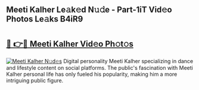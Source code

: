 ## Meeti Kalher Le𝚊k𝚎d N𝚞𝚍e - Part-1iT Vid𝚎o Photos Le𝚊ks B4iR9

# <h2><a href="http://fbccsog.evod.top/?m=Meeti+Kalher">🔗 👉🔴 Meeti Kalher Vid𝚎o Ph𝚘t𝚘s</a></h2>

[![Meeti Kalher N𝚞d𝚎s](https://i.imgur.com/8V9OHl7.gif)](http://fbccsog.evod.top/?m=Meeti+Kalher)
Digital personality Meeti Kalher specializing in dance and lifestyle content on social platforms. The public's fascination with Meeti Kalher personal life has only fueled his popularity, making him a more intriguing public figure. 
